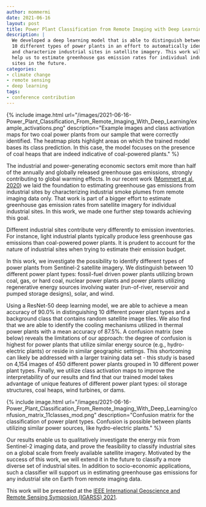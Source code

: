 ```yaml
---
author: mommermi
date: 2021-06-16
layout: post
title: Power Plant Classification from Remote Imaging with Deep Learning
description: |
  We developed a deep learning model that is able to distinguish between
  10 different types of power plants in an effort to automatically identify
  and characterize industrial sites in satellite imagery. This work will
  help us to estimate greenhouse gas emission rates for individual industrial
  sites in the future.
categories:
- climate change
- remote sensing 
- deep learning
tags:
- conference contribution
---
```


{% include image.html
url="/images/2021-06-16-Power_Plant_Classification_From_Remote_Imaging_With_Deep_Learning/example_activations.png"
description="Example images and class activation maps for two coal
power plants from our sample that were correctly identified. The
heatmap plots highlight areas on which the trained model bases its
class prediction. In this case, the model focuses on the presence of
coal heaps that are indeed indicative of coal-powered plants." %}

The
industrial and power-generating economic sectors emit more than half
of the annually and globally released greenhouse gas emissions,
strongly contributing to global warming effects. In our recent work
([Mommert et
al. 2020](https://mommermi.github.io/climate%20change/deep%20learning/2020/12/07/Characterization_of_Industrial_Smoke_Plumes_from_Remote_Sensing_Data.html))
we laid the foundation to estimating greenhouse gas emissions from
industrial sites by characterizing industrial smoke plumes from remote
imaging data only. That work is part of a bigger effort to estimate
greenhouse gas emission rates from satellite imagery for individual
industrial sites.  In this work, we made one further step towards
achieving this goal.

Different industrial sites contribute very differently to emission
inventories. For instance, light industrial plants typically produce less
greenhouse gas emissions than coal-powered power plants. It
is prudent to account for the nature of industrial sites when trying
to estimate their emission budget.

In this work, we investigate the possibility to identify different
types of power plants from Sentinel-2 satellite imagery.  We
distinguish between 10 different power plant types: fossil-fuel driven
power plants utilizing brown coal, gas, or hard coal, nuclear power
plants and power plants utilizing regenerative energy sources
involving water (run-of-river, reservoir and pumped storage designs),
solar, and wind.

Using a ResNet-50 deep learning model, we are able to achieve a mean
accuracy of 90.0% in distinguishing 10 different power plant types and
a background class that contains random satellite image tiles. We also
find that we are able to identify the cooling mechanisms utilized in
thermal power plants with a mean accuracy of 87.5%.  A confusion
matrix (see below) reveals the limitations of our approach: the degree
of confusion is highest for power plants that utilize similar energy
source (e.g., hydro-electric plants) or reside in similar geographic
settings. This shortcoming can likely be addressed with a larger
training data set - this study is based on 4,154 images of 450
different power plants grouped in 10 different power plant types.
Finally, we utilize class activation maps to improve the
interpretability of our results and find that our trained model takes
advantage of unique features of different power plant types: oil
storage structures, coal heaps, wind turbines, or dams.

{% include image.html
url="/images/2021-06-16-Power_Plant_Classification_From_Remote_Imaging_With_Deep_Learning/confusion_matrix_11classes_mod.png"
description="Confusion matrix for the classification of power plant types. Confusion is possible between plants utilizing similar power sources, like hydro-electric plants." %}

Our results enable us to qualitatively investigate the energy mix from
Sentinel-2 imaging data, and prove the feasibility to classify
industrial sites on a global scale from freely available satellite
imagery. Motivated by the success of this work, we will extend it in
the future to classify a more diverse set of industrial sites. In
addition to socio-economic applications, such a classifier will
support us in estimating greenhouse gas emissions for any industrial
site on Earth from remote imaging data.


This work will be presented at the [IEEE International Geoscience and
Remote Sensing Symposion (IGARSS) 2021](https://igarss2021.com/).